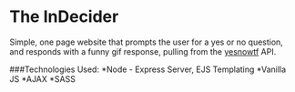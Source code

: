 # The InDecider
Simple, one page website that prompts the user for a yes or no question, and responds with a funny gif response,
pulling from the [yesnowtf](http://yesno.wtf/) API.

###Technologies Used:
*Node - Express Server, EJS Templating
*Vanilla JS
*AJAX
*SASS

